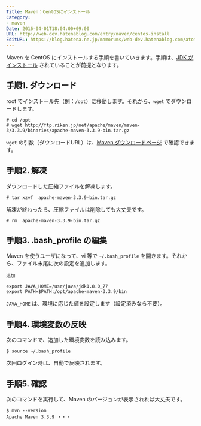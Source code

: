 ```yaml
---
Title: Maven：CentOSにインストール
Category:
- maven
Date: 2016-04-01T18:04:00+09:00
URL: http://web-dev.hatenablog.com/entry/maven/centos-install
EditURL: https://blog.hatena.ne.jp/mamorums/web-dev.hatenablog.com/atom/entry/10328749687178885558
---
```


Maven を CentOS にインストールする手順を書いていきます。手順は、[JDK がインストール](/entry/java/jdk/centos-install) されていることが前提となります。


## 手順1. ダウンロード
root でインストール先（例：`/opt`）に移動します。それから、`wget` でダウンロードします。

```
# cd /opt
# wget http://ftp.riken.jp/net/apache/maven/maven-3/3.3.9/binaries/apache-maven-3.3.9-bin.tar.gz
```

`wget` の引数（ダウンロードURL）は、[Maven ダウンロードページ](https://maven.apache.org/download.cgi) で確認できます。


## 手順2. 解凍
ダウンロードした圧縮ファイルを解凍します。

```
# tar xzvf  apache-maven-3.3.9-bin.tar.gz
```

解凍が終わったら、圧縮ファイルは削除しても大丈夫です。

```
# rm  apache-maven-3.3.9-bin.tar.gz
```


## 手順3. .bash_profile の編集
Maven を使うユーザになって、vi 等で `~/.bash_profile` を開きます。それから、ファイル末尾に次の設定を追加します。

`追加`

```
export JAVA_HOME=/usr/java/jdk1.8.0_77
export PATH=$PATH:/opt/apache-maven-3.3.9/bin
```

`JAVA_HOME` は、環境に応じた値を設定します（設定済みなら不要）。


## 手順4. 環境変数の反映
次のコマンドで、追加した環境変数を読み込みます。

```
$ source ~/.bash_profile
```

次回ログイン時は、自動で反映されます。


## 手順5. 確認
次のコマンドを実行して、Maven のバージョンが表示されれば大丈夫です。

```
$ mvn --version
Apache Maven 3.3.9 ・・・
```
